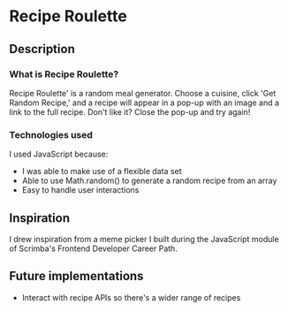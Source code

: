 # Recipe Roulette

## Description

### What is Recipe Roulette?

Recipe Roulette' is a random meal generator. Choose a cuisine, click 'Get Random Recipe,' and a recipe will appear in a pop-up with an image and a link to the full recipe. Don't like it? Close the pop-up and try again!

### Technologies used

I used JavaScript because:

- I was able to make use of a flexible data set
- Able to use Math.random() to generate a random recipe from an array
- Easy to handle user interactions

## Inspiration
I drew inspiration from a meme picker I built during the JavaScript module of Scrimba's Frontend Developer Career Path.

## Future implementations

- Interact with recipe APIs so there's a wider range of recipes